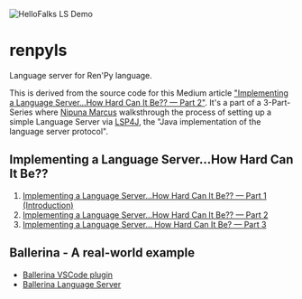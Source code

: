 ![HelloFalks LS Demo](https://miro.medium.com/max/1400/1*rMOMMXceF_56It3vwAtD4Q.gif)

# renpyls

Language server for Ren'Py language.

This is derived from the source code for this Medium article ["Implementing a Language Server…How Hard Can It Be?? — Part 2"](https://medium.com/ballerina-techblog/implementing-a-language-server-how-hard-can-it-be-part-2-fa65a741aa23). It's a part of a 3-Part-Series where [Nipuna Marcus](https://medium.com/@nipunamarcus2) walksthrough the process of setting up a simple Language Server via [LSP4J](https://github.com/eclipse/lsp4j), the "Java implementation of the language server protocol".

## Implementing a Language Server…How Hard Can It Be??

1. [Implementing a Language Server…How Hard Can It Be?? — Part 1 (Introduction)](https://medium.com/ballerina-techblog/implementing-a-language-server-how-hard-can-it-be-part-1-introduction-c915d2437076)
2. [Implementing a Language Server…How Hard Can It Be?? — Part 2](https://medium.com/ballerina-techblog/implementing-a-language-server-how-hard-can-it-be-part-2-fa65a741aa23)
3. [Implementing a Language Server… How Hard Can It Be? — Part 3](https://medium.com/ballerina-techblog/implementing-a-language-server-how-hard-can-it-be-part-3-7269962498ac)

## Ballerina - A real-world example

- [Ballerina VSCode plugin](https://github.com/ballerina-platform/ballerina-lang/tree/master/tool-plugins/vscode)
- [Ballerina Language Server](https://github.com/ballerina-platform/ballerina-lang/tree/master/language-server)
